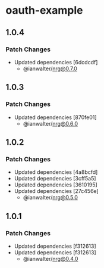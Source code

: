 # oauth-example

## 1.0.4

### Patch Changes

- Updated dependencies [6dcdcdf]
  - @ianwalter/nrg@0.7.0

## 1.0.3

### Patch Changes

- Updated dependencies [870fe01]
  - @ianwalter/nrg@0.6.0

## 1.0.2

### Patch Changes

- Updated dependencies [4a8bcfd]
- Updated dependencies [3cff5a5]
- Updated dependencies [3610195]
- Updated dependencies [27c456e]
  - @ianwalter/nrg@0.5.0

## 1.0.1

### Patch Changes

- Updated dependencies [f312613]
- Updated dependencies [f312613]
  - @ianwalter/nrg@0.4.0
